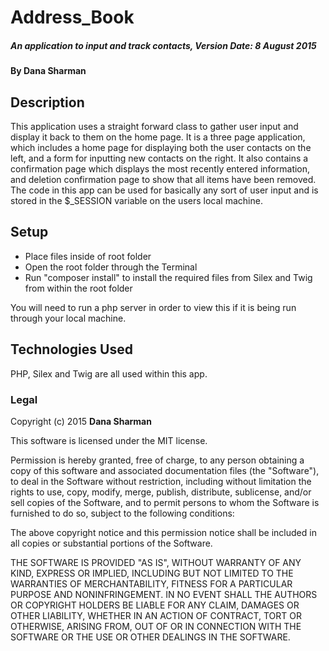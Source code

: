 # Address_Book

##### An application to input and track contacts, Version Date: 8 August 2015

#### By Dana Sharman

## Description

This application uses a straight forward class to gather user input and display it back to them on the home page. It is a three page application,
which includes a home page for displaying both the user contacts on the left, and a form for inputting new contacts on the right.
It also contains a confirmation page which displays the most recently entered information, and deletion confirmation page to show that all items have been removed.
The code in this app can be used for basically any sort of user input and is stored in the $_SESSION variable on the users local machine.

## Setup

* Place files inside of root folder
* Open the root folder through the Terminal
* Run "composer install" to install the required files from Silex and Twig from within the root folder

You will need to run a php server in order to view this if it is being run through your local machine.

## Technologies Used

PHP, Silex and Twig are all used within this app. 

### Legal

Copyright (c) 2015 **Dana Sharman**

This software is licensed under the MIT license.

Permission is hereby granted, free of charge, to any person obtaining a copy
of this software and associated documentation files (the "Software"), to deal
in the Software without restriction, including without limitation the rights
to use, copy, modify, merge, publish, distribute, sublicense, and/or sell
copies of the Software, and to permit persons to whom the Software is
furnished to do so, subject to the following conditions:

The above copyright notice and this permission notice shall be included in
all copies or substantial portions of the Software.

THE SOFTWARE IS PROVIDED "AS IS", WITHOUT WARRANTY OF ANY KIND, EXPRESS OR
IMPLIED, INCLUDING BUT NOT LIMITED TO THE WARRANTIES OF MERCHANTABILITY,
FITNESS FOR A PARTICULAR PURPOSE AND NONINFRINGEMENT. IN NO EVENT SHALL THE
AUTHORS OR COPYRIGHT HOLDERS BE LIABLE FOR ANY CLAIM, DAMAGES OR OTHER
LIABILITY, WHETHER IN AN ACTION OF CONTRACT, TORT OR OTHERWISE, ARISING FROM,
OUT OF OR IN CONNECTION WITH THE SOFTWARE OR THE USE OR OTHER DEALINGS IN
THE SOFTWARE.

